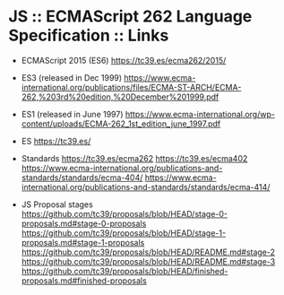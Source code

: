 # JS :: ECMAScript 262 Language Specification :: Links

* ECMAScript 2015 (ES6)
https://tc39.es/ecma262/2015/

* ES3 (released in Dec 1999)
https://www.ecma-international.org/publications/files/ECMA-ST-ARCH/ECMA-262,%203rd%20edition,%20December%201999.pdf

* ES1 (released in June 1997)
https://www.ecma-international.org/wp-content/uploads/ECMA-262_1st_edition_june_1997.pdf

* ES
https://tc39.es/

* Standards
https://tc39.es/ecma262
https://tc39.es/ecma402
https://www.ecma-international.org/publications-and-standards/standards/ecma-404/
https://www.ecma-international.org/publications-and-standards/standards/ecma-414/

* JS Proposal stages
https://github.com/tc39/proposals/blob/HEAD/stage-0-proposals.md#stage-0-proposals
https://github.com/tc39/proposals/blob/HEAD/stage-1-proposals.md#stage-1-proposals
https://github.com/tc39/proposals/blob/HEAD/README.md#stage-2
https://github.com/tc39/proposals/blob/HEAD/README.md#stage-3
https://github.com/tc39/proposals/blob/HEAD/finished-proposals.md#finished-proposals
